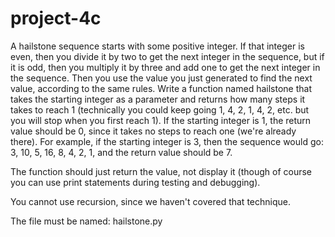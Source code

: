 # project-4c

A hailstone sequence starts with some positive integer. If that integer is even, then you divide it by two to get the next integer in the sequence, but if it is odd, then you multiply it by three and add one to get the next integer in the sequence. Then you use the value you just generated to find the next value, according to the same rules. Write a function named hailstone that takes the starting integer as a parameter and returns how many steps it takes to reach 1 (technically you could keep going 1, 4, 2, 1, 4, 2, etc. but you will stop when you first reach 1). If the starting integer is 1, the return value should be 0, since it takes no steps to reach one (we're already there). For example, if the starting integer is 3, then the sequence would go: 3, 10, 5, 16, 8, 4, 2, 1, and the return value should be 7.

The function should just return the value, not display it (though of course you can use print statements during testing and debugging).

You cannot use recursion, since we haven't covered that technique.

The file must be named: hailstone.py

